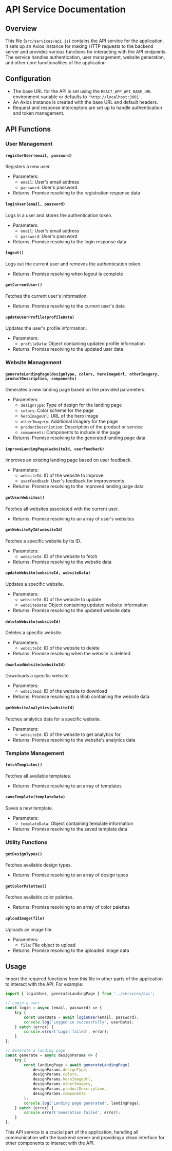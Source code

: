 # API Service Documentation

## Overview

This file (`src/services/api.js`) contains the API service for the application. It sets up an Axios
instance for making HTTP requests to the backend server and provides various functions for
interacting with the API endpoints. The service handles authentication, user management, website
generation, and other core functionalities of the application.

## Configuration

-   The base URL for the API is set using the `REACT_APP_API_BASE_URL` environment variable or
    defaults to `'http://localhost:3001'`.
-   An Axios instance is created with the base URL and default headers.
-   Request and response interceptors are set up to handle authentication and token management.

## API Functions

### User Management

#### `registerUser(email, password)`

Registers a new user.

-   Parameters:
    -   `email`: User's email address
    -   `password`: User's password
-   Returns: Promise resolving to the registration response data

#### `loginUser(email, password)`

Logs in a user and stores the authentication token.

-   Parameters:
    -   `email`: User's email address
    -   `password`: User's password
-   Returns: Promise resolving to the login response data

#### `logout()`

Logs out the current user and removes the authentication token.

-   Returns: Promise resolving when logout is complete

#### `getCurrentUser()`

Fetches the current user's information.

-   Returns: Promise resolving to the current user's data

#### `updateUserProfile(profileData)`

Updates the user's profile information.

-   Parameters:
    -   `profileData`: Object containing updated profile information
-   Returns: Promise resolving to the updated user data

### Website Management

#### `generateLandingPage(designType, colors, heroImageUrl, otherImagery, productDescription, components)`

Generates a new landing page based on the provided parameters.

-   Parameters:
    -   `designType`: Type of design for the landing page
    -   `colors`: Color scheme for the page
    -   `heroImageUrl`: URL of the hero image
    -   `otherImagery`: Additional imagery for the page
    -   `productDescription`: Description of the product or service
    -   `components`: Components to include in the page
-   Returns: Promise resolving to the generated landing page data

#### `improveLandingPage(websiteId, userFeedback)`

Improves an existing landing page based on user feedback.

-   Parameters:
    -   `websiteId`: ID of the website to improve
    -   `userFeedback`: User's feedback for improvements
-   Returns: Promise resolving to the improved landing page data

#### `getUserWebsites()`

Fetches all websites associated with the current user.

-   Returns: Promise resolving to an array of user's websites

#### `getWebsiteById(websiteId)`

Fetches a specific website by its ID.

-   Parameters:
    -   `websiteId`: ID of the website to fetch
-   Returns: Promise resolving to the website data

#### `updateWebsite(websiteId, websiteData)`

Updates a specific website.

-   Parameters:
    -   `websiteId`: ID of the website to update
    -   `websiteData`: Object containing updated website information
-   Returns: Promise resolving to the updated website data

#### `deleteWebsite(websiteId)`

Deletes a specific website.

-   Parameters:
    -   `websiteId`: ID of the website to delete
-   Returns: Promise resolving when the website is deleted

#### `downloadWebsite(websiteId)`

Downloads a specific website.

-   Parameters:
    -   `websiteId`: ID of the website to download
-   Returns: Promise resolving to a Blob containing the website data

#### `getWebsiteAnalytics(websiteId)`

Fetches analytics data for a specific website.

-   Parameters:
    -   `websiteId`: ID of the website to get analytics for
-   Returns: Promise resolving to the website's analytics data

### Template Management

#### `fetchTemplates()`

Fetches all available templates.

-   Returns: Promise resolving to an array of templates

#### `saveTemplate(templateData)`

Saves a new template.

-   Parameters:
    -   `templateData`: Object containing template information
-   Returns: Promise resolving to the saved template data

### Utility Functions

#### `getDesignTypes()`

Fetches available design types.

-   Returns: Promise resolving to an array of design types

#### `getColorPalettes()`

Fetches available color palettes.

-   Returns: Promise resolving to an array of color palettes

#### `uploadImage(file)`

Uploads an image file.

-   Parameters:
    -   `file`: File object to upload
-   Returns: Promise resolving to the uploaded image data

## Usage

Import the required functions from this file in other parts of the application to interact with the
API. For example:

```javascript
import { loginUser, generateLandingPage } from '../services/api';

// Login a user
const login = async (email, password) => {
    try {
        const userData = await loginUser(email, password);
        console.log('Logged in successfully', userData);
    } catch (error) {
        console.error('Login failed', error);
    }
};

// Generate a landing page
const generate = async designParams => {
    try {
        const landingPage = await generateLandingPage(
            designParams.designType,
            designParams.colors,
            designParams.heroImageUrl,
            designParams.otherImagery,
            designParams.productDescription,
            designParams.components
        );
        console.log('Landing page generated', landingPage);
    } catch (error) {
        console.error('Generation failed', error);
    }
};
```

This API service is a crucial part of the application, handling all communication with the backend
server and providing a clean interface for other components to interact with the API.
